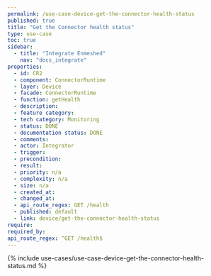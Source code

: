 ```yaml
---
permalink: /use-case-device-get-the-connector-health-status
published: true
title: "Get the Connector health status"
type: use-case
toc: true
sidebar:
  - title: "Integrate Enmeshed"
    nav: "docs_integrate"
properties:
  - id: CR2
  - component: ConnectorRuntime
  - layer: Device
  - facade: ConnectorRuntime
  - function: getHealth
  - description:
  - feature category:
  - tech category: Monitoring
  - status: DONE
  - documentation status: DONE
  - comments:
  - actor: Integrator
  - trigger:
  - precondition:
  - result:
  - priority: n/a
  - complexity: n/a
  - size: n/a
  - created_at:
  - changed_at:
  - api_route_regex: GET /health
  - published: default
  - link: device/get-the-connector-health-status
require:
required_by:
api_route_regex: ^GET /health$
---
```


{% include use-cases/use-case-device-get-the-connector-health-status.md %}
